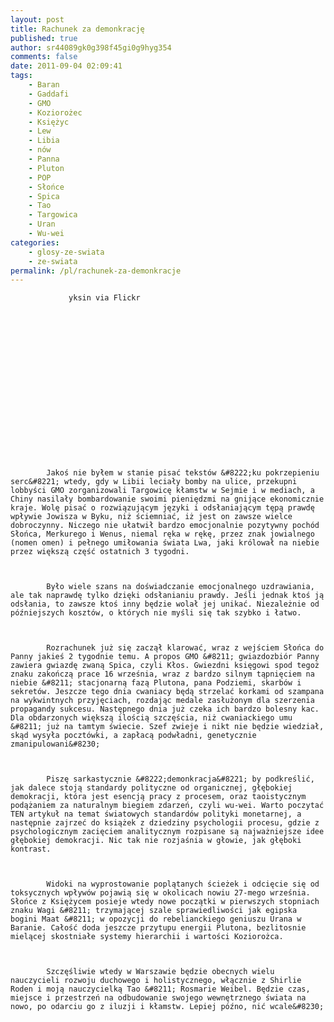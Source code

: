 ```yaml
---
layout: post
title: Rachunek za demonkrację
published: true
author: sr44089gk0g398f45gi0g9hyg354
comments: false
date: 2011-09-04 02:09:41
tags:
    - Baran
    - Gaddafi
    - GMO
    - Koziorożec
    - Księżyc
    - Lew
    - Libia
    - nów
    - Panna
    - Pluton
    - POP
    - Słońce
    - Spica
    - Tao
    - Targowica
    - Uran
    - Wu-wei
categories:
    - glosy-ze-swiata
    - ze-swiata
permalink: /pl/rachunek-za-demonkracje
---
```


  
    
      
        
          
            
              
                 yksin via Flickr
              
            
            
            
          
        
        
        
      
      
      
    
    
    
    
    
      
        
          
            Jakoś nie byłem w stanie pisać tekstów &#8222;ku pokrzepieniu serc&#8221; wtedy, gdy w Libii leciały bomby na ulice, przekupni lobbyści GMO zorganizowali Targowicę kłamstw w Sejmie i w mediach, a Chiny nasilały bombardowanie swoimi pieniędzmi na gnijące ekonomicznie kraje. Wolę pisać o rozwiązującym języki i odsłaniającym tępą prawdę wpływie Jowisza w Byku, niż ściemniać, iż jest on zawsze wielce dobroczynny. Niczego nie ułatwił bardzo emocjonalnie pozytywny pochód Słońca, Merkurego i Wenus, niemal ręka w rękę, przez znak jowialnego (nomen omen) i pełnego umiłowania świata Lwa, jaki królował na niebie przez większą część ostatnich 3 tygodni.
          
          
          
            Było wiele szans na doświadczanie emocjonalnego uzdrawiania, ale tak naprawdę tylko dzięki odsłanianiu prawdy. Jeśli jednak ktoś ją odsłania, to zawsze ktoś inny będzie wolał jej unikać. Niezależnie od późniejszych kosztów, o których nie myśli się tak szybko i łatwo.
          
          
          
            Rozrachunek już się zaczął klarować, wraz z wejściem Słońca do Panny jakieś 2 tygodnie temu. A propos GMO &#8211; gwiazdozbiór Panny zawiera gwiazdę zwaną Spica, czyli Kłos. Gwiezdni księgowi spod tegoż znaku zakończą prace 16 września, wraz z bardzo silnym tąpnięciem na niebie &#8211; stacjonarną fazą Plutona, pana Podziemi, skarbów i sekretów. Jeszcze tego dnia cwaniacy będą strzelać korkami od szampana na wykwintnych przyjęciach, rozdając medale zasłużonym dla szerzenia propagandy sukcesu. Następnego dnia już czeka ich bardzo bolesny kac. Dla obdarzonych większą ilością szczęścia, niż cwaniackiego umu &#8211; już na tamtym świecie. Szef zwieje i nikt nie będzie wiedział, skąd wysyła pocztówki, a zapłacą podwładni, genetycznie zmanipulowani&#8230;
          
          
          
            Piszę sarkastycznie &#8222;demonkracja&#8221; by podkreślić, jak dalece stoją standardy polityczne od organicznej, głębokiej demokracji, która jest esencją pracy z procesem, oraz taoistycznym podążaniem za naturalnym biegiem zdarzeń, czyli wu-wei. Warto poczytać TEN artykuł na temat światowych standardów polityki monetarnej, a następnie zajrzeć do książek z dziedziny psychologii procesu, gdzie z psychologicznym zacięciem analitycznym rozpisane są najważniejsze idee głębokiej demokracji. Nic tak nie rozjaśnia w głowie, jak głęboki kontrast.
          
          
          
            Widoki na wyprostowanie poplątanych ścieżek i odcięcie się od toksycznych wpływów pojawią się w okolicach nowiu 27-mego września. Słońce z Księżycem posieje wtedy nowe początki w pierwszych stopniach znaku Wagi &#8211; trzymającej szale sprawiedliwości jak egipska bogini Maat &#8211; w opozycji do rebelianckiego geniuszu Urana w Baranie. Całość doda jeszcze przytupu energii Plutona, bezlitosnie mielącej skostniałe systemy hierarchii i wartości Koziorożca.
          
          
          
            Szczęśliwie wtedy w Warszawie będzie obecnych wielu nauczycieli rozwoju duchowego i holistycznego, włącznie z Shirlie Roden i moją nauczycielką Tao &#8211; Rosmarie Weibel. Będzie czas, miejsce i przestrzeń na odbudowanie swojego wewnętrznego świata na nowo, po odarciu go z iluzji i kłamstw. Lepiej późno, nić wcale&#8230;
          
        
      
      
      
    
    
    
  
  
  


